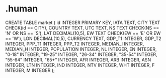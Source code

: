 # .human

CREATE TABLE market (
id INTEGER PRIMARY KEY, 
IATA TEXT, 
CITY TEXT CHECK(id == CITY), 
COUNTRY TEXT, 
UTC TEXT, 
NS TEXT CHECK(NS == 'N' OR NS == 'S'), 
LAT DECIMAL(10,5), 
EW TEXT CHECK(EW == 'E' OR EW == 'W'), 
LON DECIMAL(10,5), 
CURRENCY TEXT, 
GDP_T1 INTEGER,
GDP_T2 INTEGER, 
PPP_T1 INTEGER,
PPP_T2 INTEGER, 
MEDIAN_I INTEGER, 
MEDIAN_H INTEGER, 
POPULATION INTEGER, 
NL INTEGER, 
EN INTEGER, 
"0-18" INTEGER, 
"19-25" INTEGER, 
"26-34" INTEGER, 
"35-54" INTEGER, 
"55-64" INTEGER, 
"65+" INTEGER, 
AFR INTEGER, 
ARB INTEGER, 
ASN INTEGER, 
LTN INTEGER, 
IND INTEGER, 
NTV INTEGER, 
WHT INTEGER, 
F INTEGER, 
M INTEGER
);
